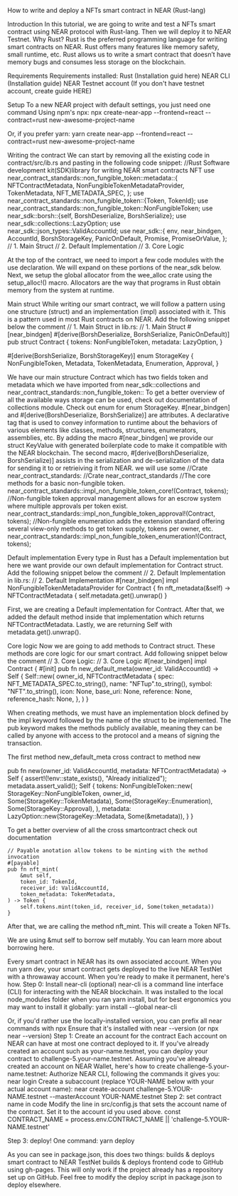 How to write and deploy a NFTs smart contract in NEAR (Rust-lang)


Introduction
In this tutorial, we are going to write and test a NFTs smart contract using NEAR protocol with Rust-lang. Then we will deploy it to NEAR Testnet.
Why Rust? Rust is the preferred programming language for writing smart contracts on NEAR. Rust offers many features like memory safety, small runtime, etc. Rust allows us to write a smart contract that doesn’t have memory bugs and consumes less storage on the blockchain.

Requirements
Requirements installed:
Rust (Installation guid here)
NEAR CLI (Installation guide)
NEAR Testnet account (If you don't have testnet account, create guide HERE)

Setup
To  a new NEAR project with default settings, you just need one command
Using npm's npx:
npx create-near-app --frontend=react --contract=rust new-awesome-project-name

Or, if you prefer yarn:
yarn create near-app --frontend=react --contract=rust new-awesome-project-name


Writing the contract
We can start by removing all the existing code in contract/src/ib.rs and pasting in the following code snippet:
//Rust Software development kit(SDK)library for writing NEAR smart contracts NFT
use near_contract_standards::non_fungible_token::metadata::{
   NFTContractMetadata, NonFungibleTokenMetadataProvider, TokenMetadata, NFT_METADATA_SPEC,
};
use near_contract_standards::non_fungible_token::{Token, TokenId};
use near_contract_standards::non_fungible_token::NonFungibleToken;
use near_sdk::borsh::{self, BorshDeserialize, BorshSerialize};
use near_sdk::collections::LazyOption;
use near_sdk::json_types::ValidAccountId;
use near_sdk::{
   env, near_bindgen, AccountId, BorshStorageKey, PanicOnDefault, Promise, PromiseOrValue,
};
// 1. Main Struct
// 2. Default Implementation
// 3. Core Logic


At the top of the contract, we need to import a few code modules with the use declaration. We will expand on these portions of the near_sdk below.
Next, we setup the global allocator from the wee_alloc crate using the setup_alloc!() macro. Allocators are the way that programs in Rust obtain memory from the system at runtime. 


Main struct
While writing our smart contract, we will follow a pattern using one structure (struct) and an implementation (impl) associated with it. This is a pattern used in most Rust contracts on NEAR. Add the following snippet below the comment // 1. Main Struct in lib.rs:
// 1. Main Struct
#[near_bindgen]
#[derive(BorshDeserialize, BorshSerialize, PanicOnDefault)]
pub struct Contract {
   tokens: NonFungibleToken,
   metadata: LazyOption<NFTContractMetadata>,
}
 
#[derive(BorshSerialize, BorshStorageKey)]
enum StorageKey {
   NonFungibleToken,
   Metadata,
   TokenMetadata,
   Enumeration,
   Approval,
}

We have our main structure Contract which has two fields token and metadata which we have imported from near_sdk::collections and near_contract_standards::non_fungible_token::
To get a better overview of all the available ways storage can be used, check out documentation of collections module.
Check out enum  for enum StorageKey.
#[near_bindgen] and #[derive(BorshDeserialize, BorshSerialize)] are attributes.
A declarative tag that is used to convey information to runtime about the behaviors of various elements like classes, methods, structures, enumerators, assemblies, etc.
By adding the macro #[near_bindgen] we provide our struct KeyValue with generated boilerplate code to make it compatible with the NEAR blockchain. The second macro, #[derive(BorshDeserialize, BorshSerialize)] assists in the serialization and de-serialization of the data for sending it to or retrieiving it from NEAR.
we will use some //Crate near_contract_standards:
//Crate near_contract_standards
//The core methods for a basic non-fungible token.
near_contract_standards::impl_non_fungible_token_core!(Contract, tokens);
//Non-fungible token approval management allows for an escrow system where multiple approvals per token exist.
near_contract_standards::impl_non_fungible_token_approval!(Contract, tokens);
//Non-fungible enumeration adds the extension standard offering several view-only methods to get token supply, tokens per owner, etc.
near_contract_standards::impl_non_fungible_token_enumeration!(Contract, tokens);


Default implementation
Every type in Rust has a Default implementation but here we want provide our own default implementation for Contract struct. Add the following snippet below the comment // 2. Default Implementation in lib.rs:
// 2. Default Implementation
#[near_bindgen]
impl NonFungibleTokenMetadataProvider for Contract {
   fn nft_metadata(&self) -> NFTContractMetadata {
       self.metadata.get().unwrap()
   }

First, we are creating a Default implementation for Contract. After that, we added the default method inside that implementation which returns NFTContractMetadata. Lastly, we are returning Self with metadata.get().unwrap().

Core logic
Now we are going to add methods to Contract struct. These methods are core logic for our smart contract. Add following snippet below the comment // 3. Core Logic:
// 3. Core Logic
#[near_bindgen]
impl Contract {
   #[init]
   pub fn new_default_meta(owner_id: ValidAccountId) -> Self {
       Self::new(
           owner_id,
           NFTContractMetadata {
               spec: NFT_METADATA_SPEC.to_string(),
               name: "NFTup".to_string(),
               symbol: "NFT".to_string(),
               icon: None,
               base_uri: None,
               reference: None,
               reference_hash: None,
           },
       )
   }


When creating methods, we must have an implementation block defined by the impl keyword followed by the name of the struct to be implemented. The pub keyword makes the methods publicly available, meaning they can be called by anyone with access to the protocol and a means of signing the transaction.

The first method new_default_meta cross contract to method new 

 






   pub fn new(owner_id: ValidAccountId, metadata: NFTContractMetadata) -> Self {
       assert!(!env::state_exists(), "Already initialized");
       metadata.assert_valid();
       Self {
           tokens: NonFungibleToken::new(
               StorageKey::NonFungibleToken,
               owner_id,
               Some(StorageKey::TokenMetadata),
               Some(StorageKey::Enumeration),
               Some(StorageKey::Approval),
           ),
           metadata: LazyOption::new(StorageKey::Metadata, Some(&metadata)),
       }
   }
 


To get a better overview of all the cross smartcontract check out documentation 


    // Payable anotation allow tokens to be minting with the method invocation 
    #[payable]
    pub fn nft_mint(
        &mut self,
        token_id: TokenId,
        receiver_id: ValidAccountId,
        token_metadata: TokenMetadata,
    ) -> Token {
        self.tokens.mint(token_id, receiver_id, Some(token_metadata))
    }


After that, we are calling the method nft_mint. This will create a Token NFTs.

We are using &mut self to borrow self mutably. You can learn more about borrowing here.

 
 
Every smart contract in NEAR has its own associated account. When you run yarn dev, your smart contract gets deployed to the live NEAR TestNet with a throwaway account. When you're ready to make it permanent, here's how.
Step 0: Install near-cli (optional)
near-cli is a command line interface (CLI) for interacting with the NEAR blockchain. It was installed to the local node_modules folder when you ran yarn install, but for best ergonomics you may want to install it globally:
yarn install --global near-cli
 
Or, if you'd rather use the locally-installed version, you can prefix all near commands with npx
Ensure that it's installed with near --version (or npx near --version)
Step 1: Create an account for the contract
Each account on NEAR can have at most one contract deployed to it. If you've already created an account such as your-name.testnet, you can deploy your contract to challenge-5.your-name.testnet. Assuming you've already created an account on NEAR Wallet, here's how to create challenge-5.your-name.testnet:
Authorize NEAR CLI, following the commands it gives you:
near login
Create a subaccount (replace YOUR-NAME below with your actual account name):
near create-account challenge-5.YOUR-NAME.testnet --masterAccount YOUR-NAME.testnet
Step 2: set contract name in code
Modify the line in src/config.js that sets the account name of the contract. Set it to the account id you used above.
const CONTRACT_NAME = process.env.CONTRACT_NAME || 'challenge-5.YOUR-NAME.testnet'
 
Step 3: deploy!
One command:
yarn deploy
 
As you can see in package.json, this does two things:
builds & deploys smart contract to NEAR TestNet
builds & deploys frontend code to GitHub using gh-pages. This will only work if the project already has a repository set up on GitHub. Feel free to modify the deploy script in package.json to deploy elsewhere.





